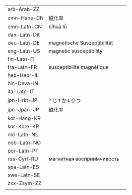 | | | |
|-|-|-|
| arb-Arab-ZZ |  |  |
| cmn-Hans-CN | 磁化率 |  |
| cmn-Latn-CN | cíhuà lǜ |  |
| dan-Latn-DK |  |  |
| deu-Latn-DE | magnetische Suszeptibilität |  |
| eng-Latn-US | magnetic susceptibility |  |
| fin-Latn-FI |  |  |
| fra-Latn-FR | susceptibilité magnétique |  |
| heb-Hebr-IL |  |  |
| hin-Deva-IN |  |  |
| ita-Latn-IT |  |  |
| jpn-Hrkt-JP | ? じ↑か↓りつ |  |
| jpn-Jpan-JP | 磁化率 |  |
| kor-Hang-KR |  |  |
| kor-Kore-KR |  |  |
| nld-Latn-NL |  |  |
| nob-Latn-NO |  |  |
| por-Latn-PT |  |  |
| rus-Cyrl-RU | магни́тная восприи́мчивость |  |
| spa-Latn-ES |  |  |
| swe-Latn-SE |  |  |
| zxx-Zsym-ZZ |  |  |
|  |  |  |

